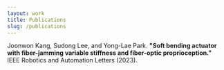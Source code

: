 ```yaml
---
layout: work
title: Publications
slug: /publications
---
```


Joonwon Kang, Sudong Lee, and Yong-Lae Park. <b>"Soft bending actuator with fiber-jamming variable stiffness and fiber-optic proprioception."</b> IEEE Robotics and Automation Letters (2023).
<br />
